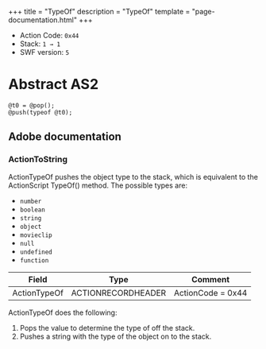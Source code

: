 +++
title = "TypeOf"
description = "TypeOf"
template = "page-documentation.html"
+++

- Action Code: `0x44`
- Stack: `1 → 1`
- SWF version: `5`

# Abstract AS2

```
@t0 = @pop();
@push(typeof @t0);
```

## Adobe documentation

### ActionToString

ActionTypeOf pushes the object type to the stack, which is equivalent to the ActionScript TypeOf() method. The
possible types are:
- `number`
- `boolean`
- `string`
- `object`
- `movieclip`
- `null`
- `undefined`
- `function`

| Field             | Type               | Comment                        |
|-------------------|--------------------|--------------------------------|
| ActionTypeOf      | ACTIONRECORDHEADER | ActionCode = 0x44              |

ActionTypeOf does the following:
1. Pops the value to determine the type of off the stack.
2. Pushes a string with the type of the object on to the stack.
